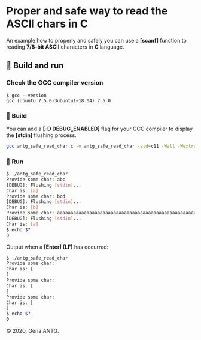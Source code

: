 # Proper and safe way to read the ASCII chars in C

An example how to properly and safely you can use a **[scanf]** function to reading **7/8-bit ASCII** characters in **C** language.

## 🚀 Build and run

### Check the GCC compiler version

```!
$ gcc --version
gcc (Ubuntu 7.5.0-3ubuntu1~18.04) 7.5.0
```

### 🚀 Build

You can add a **[-D DEBUG_ENABLED]** flag for your GCC compiler to display the **[stdin]** flushing process.

```bash
gcc antg_safe_read_char.c -o antg_safe_read_char -std=c11 -Wall -Wextra -Wpedantic -D DEBUG_ENABLED
```

### 🚀 Run

```bash
$ ./antg_safe_read_char
Provide some char: abc
[DEBUG]: Flushing [stdin]...
Char is: [a]
Provide some char: bcd
[DEBUG]: Flushing [stdin]...
Char is: [b]
Provide some char: aaaaaaaaaaaaaaaaaaaaaaaaaaaaaaaaaaaaaaaaaaaaaaaaaaaaaaaaaaaaaaaaaaaaa
[DEBUG]: Flushing [stdin]...
Char is: [a]
$ echo $?
0
```

Output when a **[Enter] (LF)** has occurred:

```bash
$ ./antg_safe_read_char
Provide some char:
Char is: [
]
Provide some char:
Char is: [
]
Provide some char:
Char is: [
]
$ echo $?
0
```

&copy; 2020, Gena ANTG.
